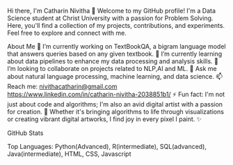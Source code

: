Hi there, I'm Catharin Nivitha 👋
Welcome to my GitHub profile! I'm a Data Science student at Christ University with a passion for Problem Solving. Here, you'll find a collection of my projects, contributions, and experiments. Feel free to explore and connect with me.


About Me
🔭 I’m currently working on TextBookQA, a bigram language model that answers queries based on any given textbook.
🌱 I’m currently learning about data pipelines to enhance my data processing and analysis skills.
👯 I’m looking to collaborate on projects related to NLP,AI and ML.
💬 Ask me about natural language processing, machine learning, and data science.
📫 Reach me: nivithacatharin@gmail.com https://www.linkedin.com/in/catharin-nivitha-2038851b1/
⚡ Fun fact: I'm not just about code and algorithms; I'm also an avid digital artist with a passion for creation. 🎨 Whether it's bringing algorithms to life through visualizations or creating vibrant digital artworks, I find joy in every pixel I paint. ✨




GitHub Stats

Top Languages: Python(Advanced), R(intermediate), SQL(advanced), Java(intermediate), HTML, CSS, Javascript 




<!---
Catharin-05/Catharin-05 is a ✨ special ✨ repository because its `README.md` (this file) appears on your GitHub profile.
You can click the Preview link to take a look at your changes.
--->
